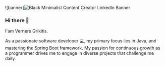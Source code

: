 ![banner]![Black Minimalist Content Creator LinkedIn Banner](https://github.com/vernersgrikitis/vernersgrikitis/assets/127933614/70444158-f216-4b1e-b007-c0628336db4d)


### Hi there 👋

I'am Verners Grikitis.

As a passionate software developer 💻, my primary focus lies in Java, 
and mastering the Spring Boot framework. 
My passion for continuous growth as a programmer drives me to engage in diverse projects that challenge me daily.

